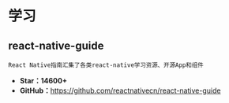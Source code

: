 # 学习

## react-native-guide

    React Native指南汇集了各类react-native学习资源、开源App和组件

* **Star：14600+**
* **GitHub：**<https://github.com/reactnativecn/react-native-guide>
